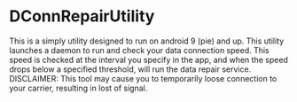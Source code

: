 # DConnRepairUtility
This is a simply utility designed to run on android 9 (pie) and up. This utility launches a daemon to run and check your data connection speed. This speed is checked at the interval you specify in the app, and when the speed drops below a specified threshold, will run the data repair service. DISCLAIMER: This tool may cause you to temporarily loose connection to your carrier, resulting in lost of signal.

